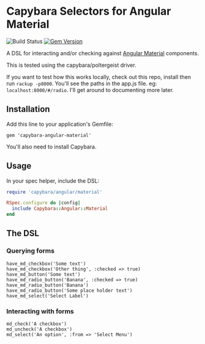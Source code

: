 # Capybara Selectors for Angular Material

![Build Status](https://circleci.com/gh/rimian/capybara-angular-material.png?style=shield&circle-token=f2873eb8a682807f1581927204052742bf8ecd94 "Build Status")
[![Gem Version](https://badge.fury.io/rb/capybara-angular-material.svg)](http://badge.fury.io/rb/capybara-angular-material)

A DSL for interacting and/or checking against [Angular Material](https://material.angularjs.org) components.

This is tested using the capybara/poltergeist driver.

If you want to test how this works locally, check out this repo, install then run ```rackup -p8000```. You'll see the paths in the app.js file. eg: ```localhost:8000/#/radio```. I'll get around to documenting more later.

## Installation

Add this line to your application's Gemfile:

    gem 'capybara-angular-material'

You'll also need to install Capybara.

## Usage

In your spec helper, include the DSL:

```ruby
require 'capybara/angular/material'

RSpec.configure do |config|
  include Capybara::Angular::Material
end
```

## The DSL

### Querying forms

```
have_md_checkbox('Some text')
have_md_checkbox('Other thing', :checked => true)
have_md_button('Some text')
have_md_radio_button('Banana', :checked => true)
have_md_radio_button('Banana')
have_md_radio_button('Some place holder text')
have_md_select('Select Label')
```

### Interacting with forms

```
md_check('A checkbox')
md_uncheck('A checkbox')
md_select('An option', :from => 'Select Menu')
```
